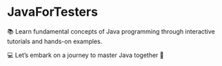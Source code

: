 # JavaForTesters


📚 Learn fundamental concepts of Java programming through interactive tutorials and hands-on examples. 

💻 Let’s embark on a journey to master Java together 🚀
